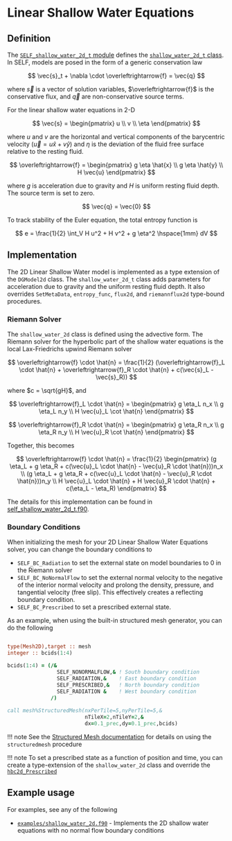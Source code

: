 # Linear Shallow Water Equations

## Definition
The [`SELF_shallow_water_2d_t` module](../ford/sourcefile/self_shallow_water_2d_t.f90.html) defines the [`shallow_water_2d_t` class](ford/type/shallow_water_2d_t.html). In SELF, models are posed in the form of a generic conservation law

$$
  \vec{s}_t + \nabla \cdot \overleftrightarrow{f} = \vec{q}
$$

where $\vec{s}$ is a vector of solution variables, $\overleftrightarrow{f}$ is the conservative flux, and $\vec{q}$ are non-conservative source terms. 

For the linear shallow water equations in 2-D

$$
    \vec{s} = 
    \begin{pmatrix}
        u \\ 
        v \\ 
        \eta
    \end{pmatrix}
$$

where $u$ and $v$ are the horizontal and vertical components of the barycentric velocity ($\vec{u} =  u \hat{x} + v \hat{y}$) and $\eta$ is the deviation of the fluid free surface relative to the resting fluid.

$$
    \overleftrightarrow{f} = 
    \begin{pmatrix}
        g \eta \hat{x} \\ 
        g \eta \hat{y} \\ 
        H \vec{u}
    \end{pmatrix}
$$

where $g$ is acceleration due to gravity and $H$ is uniform resting fluid depth. The source term is set to zero.

$$
    \vec{q} = \vec{0}
$$

To track stability of the Euler equation, the total entropy function is

$$
    e = \frac{1}{2} \int_V H u^2 + H v^2 + g \eta^2 \hspace{1mm} dV
$$

## Implementation
The 2D Linear Shallow Water model is implemented as a type extension of the `DGModel2d` class. The `shallow_water_2d_t` class adds parameters for acceleration due to gravity and the uniform resting fluid depth. It also overrides `SetMetaData`, `entropy_func`, `flux2d`, and `riemannflux2d` type-bound procedures.

### Riemann Solver
The `shallow_water_2d` class is defined using the advective form.
The Riemann solver for the hyperbolic part of the shallow water equations is the local Lax-Friedrichs upwind Riemann solver

$$
    \overleftrightarrow{f} \cdot \hat{n} =
    \frac{1}{2}
    (\overleftrightarrow{f}_L \cdot \hat{n} + 
    \overleftrightarrow{f}_R \cdot \hat{n} +
    c(\vec{s}_L - \vec{s}_R))
$$

where $c = \sqrt{gH}$, and

$$
    \overleftrightarrow{f}_L \cdot \hat{n} =
    \begin{pmatrix}
        g \eta_L n_x \\ 
        g \eta_L n_y \\ 
        H \vec{u}_L \cot \hat{n}
    \end{pmatrix}
$$

$$
    \overleftrightarrow{f}_R \cdot \hat{n} =
    \begin{pmatrix}
        g \eta_R n_x \\ 
        g \eta_R n_y \\ 
        H \vec{u}_R \cot \hat{n}
    \end{pmatrix}
$$

Together, this becomes

$$
    \overleftrightarrow{f} \cdot \hat{n} =
    \frac{1}{2}
    \begin{pmatrix}
        (g \eta_L + g \eta_R + c(\vec{u}_L \cdot \hat{n} - \vec{u}_R \cdot \hat{n}))n_x \\
        (g \eta_L + g \eta_R + c(\vec{u}_L \cdot \hat{n} - \vec{u}_R \cdot \hat{n}))n_y \\
        H \vec{u}_L \cdot \hat{n} + H \vec{u}_R \cdot \hat{n} + c(\eta_L - \eta_R)
    \end{pmatrix}
$$

The details for this implementation can be found in [self_shallow_water_2d_t.f90](../ford/sourcefile/self_shallow_water_2d_t.f90.html).


### Boundary Conditions
When initializing the mesh for your 2D Linear Shallow Water Equations solver, you can change the boundary conditions to 

* `SELF_BC_Radiation` to set the external state on model boundaries to 0 in the Riemann solver
* `SELF_BC_NoNormalFlow` to set the external normal velocity to the negative of the interior normal velocity and prolong the density, pressure, and tangential velocity (free slip). This effectively creates a reflecting boundary condition.
* `SELF_BC_Prescribed` to set a prescribed external state.

As an example, when using the built-in structured mesh generator, you can do the following

```fortran

type(Mesh2D),target :: mesh
integer :: bcids(1:4)

bcids(1:4) = (/&
                SELF_NONORMALFLOW,& ! South boundary condition
                SELF_RADIATION,&    ! East boundary condition
                SELF_PRESCRIBED,&   ! North boundary condition
                SELF_RADIATION &    ! West boundary condition
              /)   
                            
call mesh%StructuredMesh(nxPerTile=5,nyPerTile=5,&
                         nTileX=2,nTileY=2,&
                         dx=0.1_prec,dy=0.1_prec,bcids)

```

!!! note
    See the [Structured Mesh documentation](../MeshGeneration/StructuredMesh.md) for details on using the `structuredmesh` procedure

!!! note
    To set a prescribed state as a function of position and time, you can create a type-extension of the `shallow_water_2d` class and override the [`hbc2d_Prescribed`](../ford/proc/hbc2d_prescribed_model.html) 

## Example usage

For examples, see any of the following

* [`examples/shallow_water_2d.f90`](https://github.com/FluidNumerics/SELF/blob/main/examples/shallow_water_2d.f90) - Implements the 2D shallow water equations with no normal flow boundary conditions